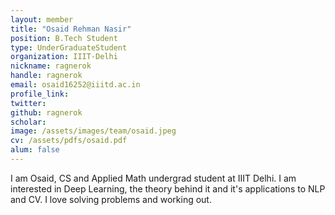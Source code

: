 ```yaml
---
layout: member
title: "Osaid Rehman Nasir"
position: B.Tech Student
type: UnderGraduateStudent
organization: IIIT-Delhi
nickname: ragnerok
handle: ragnerok
email: osaid16252@iiitd.ac.in
profile_link: 
twitter: 
github: ragnerok
scholar: 
image: /assets/images/team/osaid.jpeg
cv: /assets/pdfs/osaid.pdf
alum: false
---
```

I am Osaid, CS and Applied Math undergrad student at IIIT Delhi. I am interested in Deep Learning, the theory behind it and it's applications to NLP and CV. I love solving problems and working out.